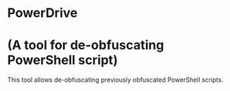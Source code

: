# PowerDrive
# (A tool for de-obfuscating PowerShell script)

This tool allows de-obfuscating previously obfuscated PowerShell scripts.

